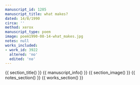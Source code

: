 ```yaml
---
manuscript_id: 1285
manuscript_title: what makes?
dated: 14/8/1990
circa: ''
method: xerox
manuscript_type: poem
image: poem1990-08-14-what_makes.jpg
notes: null
works_included:
- work_id: 3922
  altered: 'no'
  edited: 'no'
---
```


{{ section_title() }}
{{ manuscript_info() }}
{{ section_image() }}
{{ notes_section() }}
{{ works_section() }}
